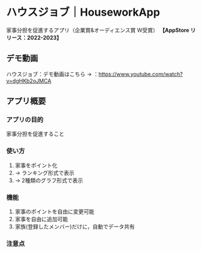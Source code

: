 # ハウスジョブ｜HouseworkApp
家事分担を促進するアプリ（企業賞&オーディエンス賞 W受賞）
**【AppStore リリース：2022-2023】**

## デモ動画
ハウスジョブ：デモ動画はこちら → ：https://www.youtube.com/watch?v=dgHKb2oJMCA

## アプリ概要
### アプリの目的
家事分担を促進すること

### 使い方
1. 家事をポイント化
2. → ランキング形式で表示
3. → 2種類のグラフ形式で表示

### 機能
1. 家事のポイントを自由に変更可能
2. 家事を自由に追加可能
3. 家族(登録したメンバー)だけに，自動でデータ共有

### 注意点
